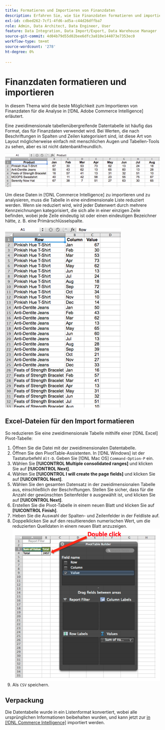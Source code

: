 ```yaml
---
title: Formatieren und Importieren von Finanzdaten
description: Erfahren Sie, wie Sie Finanzdaten formatieren und importieren.
exl-id: cdbed262-7cf1-4fd6-ad5a-c44d26dffba7
role: Admin, Data Architect, Data Engineer, User
feature: Data Integration, Data Import/Export, Data Warehouse Manager
source-git-commit: 4d04b79d55d02bee6dfc3a810e144073e7353ec0
workflow-type: tm+mt
source-wordcount: '278'
ht-degree: 0%

---
```


# Finanzdaten formatieren und importieren

In diesem Thema wird die beste Möglichkeit zum Importieren von Finanzdaten für die Analyse in [!DNL Adobe Commerce Intelligence] erläutert.

Eine zweidimensionale tabellenübergreifende Datentabelle ist häufig das Format, das für Finanzdaten verwendet wird. Bei Werten, die nach Beschriftungen in Spalten und Zeilen kategorisiert sind, ist diese Art von Layout möglicherweise einfach mit menschlichen Augen und Tabellen-Tools zu sehen, aber es ist nicht datenbankfreundlich.

![Kreuztabellenformat mit Daten im Pivot-Tabellen-Layout](../../mbi/assets/crosstab.png)

Um diese Daten in [!DNL Commerce Intelligence] zu importieren und zu analysieren, muss die Tabelle in eine eindimensionale Liste reduziert werden. Wenn sie reduziert wird, wird jeder Datenwert durch mehrere Kennzeichnungen kategorisiert, die sich alle in einer einzigen Zeile befinden, wobei jede Zeile eindeutig ist oder einen eindeutigen Bezeichner hätte, z. B. eine Primärschlüsselspalte.

![Reduziertes Format mit Daten im Spaltenlayout](../../mbi/assets/flattened.png)

## Excel-Dateien für den Import formatieren

So reduzieren Sie eine zweidimensionale Tabelle mithilfe einer [!DNL Excel] Pivot-Tabelle:

1. Öffnen Sie die Datei mit der zweidimensionalen Datentabelle.
1. Öffnen Sie den PivotTable-Assistenten. In [!DNL Windows] ist der Tastaturbefehl `Alt-D`. Geben Sie [!DNL Mac OS] `Command-Option-P` ein.
1. Wählen Sie **[!UICONTROL Multiple consolidated ranges]** und klicken Sie auf **[!UICONTROL Next]**.
1. Wählen Sie **[!UICONTROL I will create the page fields]** und klicken Sie auf **[!UICONTROL Next]**.
1. Wählen Sie den gesamten Datensatz in der zweidimensionalen Tabelle aus, einschließlich der Beschriftungen. Stellen Sie sicher, dass für die Anzahl der gewünschten Seitenfelder `0` ausgewählt ist, und klicken Sie auf **[!UICONTROL Next]**.
1. Erstellen Sie die Pivot-Tabelle in einem neuen Blatt und klicken Sie auf **[!UICONTROL Finish]**.
1. Heben Sie die Auswahl der Spalten- und Zeilenfelder in der Feldliste auf.
1. Doppelklicken Sie auf den resultierenden numerischen Wert, um die reduzierten Quelldaten in einem neuen Blatt anzuzeigen.
   ![Excel-Pivot-Tabelle-Feldliste mit Doppelklick zum Erweitern](../../mbi/assets/pivot-table-double-click.png)
1. Als `CSV` speichern.

## Verpackung

Die Datentabelle wurde in ein Listenformat konvertiert, wobei alle ursprünglichen Informationen beibehalten wurden, und kann jetzt zur [&#x200B; in  [!DNL Commerce Intelligence]](../data-analyst/importing-data/connecting-data/using-file-uploader.md) importiert werden.
